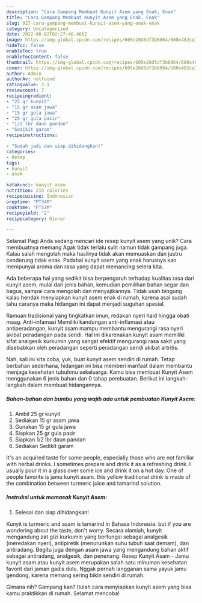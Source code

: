 ```yaml
---
description: "Cara Gampang Membuat Kunyit Asem yang Enak, Enak"
title: "Cara Gampang Membuat Kunyit Asem yang Enak, Enak"
slug: 927-cara-gampang-membuat-kunyit-asem-yang-enak-enak
category: Uncategorized
date: 2022-06-02T02:27:48.465Z
image: https://img-global.cpcdn.com/recipes/605e28d5df3b6064/680x482cq70/kunyit-asem-foto-resep-utama.jpg
hideToc: false
enableToc: true
enableTocContent: false
thumbnail: https://img-global.cpcdn.com/recipes/605e28d5df3b6064/680x482cq70/kunyit-asem-foto-resep-utama.jpg
cover: https://img-global.cpcdn.com/recipes/605e28d5df3b6064/680x482cq70/kunyit-asem-foto-resep-utama.jpg
author: Admin
authorAv: notfound
ratingvalue: 3.1
reviewcount: 7
recipeingredient:
- "25 gr kunyit"
- "15 gr asam jawa"
- "15 gr gula jawa"
- "25 gr gula pasir"
- "1/2 lbr daun pandan"
- "Sedikit garam"
recipeinstructions:

- "Sudah jadi dan siap dihidangkan!"
categories:
- Resep
tags:
- kunyit
- asem

katakunci: kunyit asem 
nutrition: 215 calories
recipecuisine: Indonesian
preptime: "PT34M"
cooktime: "PT57M"
recipeyield: "2"
recipecategory: Dinner

---
```



Selamat Pagi Anda sedang mencari ide resep kunyit asem yang unik? Cara membuatnya memang Agak tidak terlalu sulit namun tidak gampang juga. Kalau salah mengolah maka hasilnya tidak akan memuaskan dan justru cenderung tidak enak. Padahal kunyit asem yang enak harusnya kan mempunyai aroma dan rasa yang dapat memancing selera kita.


Ada beberapa hal yang sedikit bisa berpengaruh terhadap kualitas rasa dari kunyit asem, mulai dari jenis bahan, kemudian pemilihan bahan segar dan bagus, sampai cara mengolah dan menyajikannya. Tidak usah bingung kalau hendak menyiapkan kunyit asem enak di rumah, karena asal sudah tahu caranya maka hidangan ini dapat menjadi suguhan spesial.

Ramuan tradisional yang tingkatkan imun, redakan nyeri haid hingga obati maag. Anti-infamasi Memiliki kandungan anti-inflamasi atau antiperadangan, kunyit asam mampu membantu mengurangi rasa nyeri akibat peradangan pada sendi. Hal ini dikarenakan kunyit asam memiliki sifat analgesik kurkumin yang sangat efektif mengurangi rasa sakit yang disebabkan oleh peradangan seperti peradangan sendi akibat artritis.


Nah, kali ini kita coba, yuk, buat kunyit asem sendiri di rumah. Tetap berbahan sederhana, hidangan ini bisa memberi manfaat dalam membantu menjaga kesehatan tubuhmu sekeluarga. Kamu bisa membuat Kunyit Asem menggunakan 6 jenis bahan dan 0 tahap pembuatan. Berikut ini langkah-langkah dalam membuat hidangannya.

<!--inarticleads1-->

##### Bahan-bahan dan bumbu yang wajib ada untuk pembuatan Kunyit Asem:

1. Ambil 25 gr kunyit
1. Sediakan 15 gr asam jawa
1. Gunakan 15 gr gula jawa
1. Siapkan 25 gr gula pasir
1. Siapkan 1/2 lbr daun pandan
1. Sediakan Sedikit garam


It&#39;s an acquired taste for some people, especially those who are not familiar with herbal drinks. I sometimes prepare and drink it as a refreshing drink. I usually pour it in a glass over some ice and drink it on a hot day. One of people favorite is jamu kunyit asam. this yellow traditional drink is made of the combination between turmeric juice and tamarind solution. 

<!--inarticleads2-->

##### Instruksi untuk memasak Kunyit Asem:


1. Selesai dan siap dihidangkan!

Kunyit is turmeric and asam is tamarind in Bahasa Indonesia. but if you are wondering about the taste, don&#39;t worry. Secara alamiah, kunyit mengandung zat gizi kurkumin yang berfungsi sebagai analgesik (meredakan nyeri), antipiretik (menurunkan suhu tubuh saat demam), dan antiradang. Begitu juga dengan asam jawa yang mengandung bahan aktif sebagai antiradang, analgesik, dan penenang. Resep Kunyit Asam - Jamu kunyit asam atau kunyit asem merupakan salah satu minuman kesehatan favorit dari jaman gadis dulu. Nggak pernah langganan sama yayuk jamu gendong, karena memang sering bikin sendiri di rumah. 

Gimana nih? Gampang kan? Itulah cara menyiapkan kunyit asem yang bisa kamu praktikkan di rumah. Selamat mencoba!
